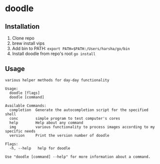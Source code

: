 # doodle

## Installation

1. Clone repo
2. brew install vips
3. Add bin to PATH: `export PATH=$PATH:/Users/harsha/go/bin`
4. Install doodle from repo's root `go install`

## Usage

```
various helper methods for day-day functionality

Usage:
  doodle [flags]
  doodle [command]

Available Commands:
  completion  Generate the autocompletion script for the specified shell
  conc        simple program to test computer's cores
  help        Help about any command
  img         various functionality to process images according to my specific needs
  version     Print the version number of doodle

Flags:
  -h, --help   help for doodle

Use "doodle [command] --help" for more information about a command.
```
